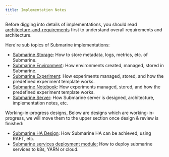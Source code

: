 ```yaml
---
title: Implementation Notes
---
```


<!--
   Licensed to the Apache Software Foundation (ASF) under one or more
   contributor license agreements.  See the NOTICE file distributed with
   this work for additional information regarding copyright ownership.
   The ASF licenses this file to You under the Apache License, Version 2.0
   (the "License"); you may not use this file except in compliance with
   the License.  You may obtain a copy of the License at
   http://www.apache.org/licenses/LICENSE-2.0
   Unless required by applicable law or agreed to in writing, software
   distributed under the License is distributed on an "AS IS" BASIS,
   WITHOUT WARRANTIES OR CONDITIONS OF ANY KIND, either express or implied.
   See the License for the specific language governing permissions and
   limitations under the License.
-->

Before digging into details of implementations, you should read [architecture-and-requirements](./architecture-and-requirements.md) first to understand overall requirements and architecture.

Here're sub topics of Submarine implementations:

- [Submarine Storage](./storage-implementation.md): How to store metadata, logs, metrics, etc. of Submarine.
- [Submarine Environment](./environments-implementation.md): How environments created, managed, stored in Submarine. 
- [Submarine Experiment](./experiment-implementation.md): How experiments managed, stored, and how the predefined experiment template works.
- [Submarine Notebook](./notebook-implementation.md): How experiments managed, stored, and how the predefined experiment template works.
- [Submarine Server](./submarine-server/architecture.md): How Submarine server is designed, architecture, implementation notes, etc.

Working-in-progress designs, Below are designs which are working-in-progress, we will move them to the upper section once design & review is finished: 

- [Submarine HA Design](./wip-designs/submarine-clusterServer.md): How Submarine HA can be achieved, using RAFT, etc.
- [Submarine services deployment module:](./wip-designs/submarine-launcher.md) How to deploy submarine services to k8s, YARN or cloud. 
